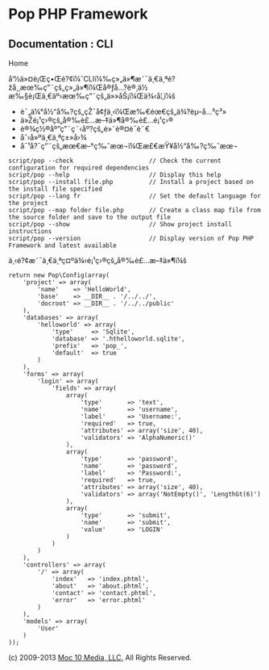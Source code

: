 Pop PHP Framework
=================

Documentation : CLI
-------------------

Home

å‘½ä»¤è¡Œç•Œé?¢ï¼ˆCLIï¼‰ç»„ä»¶æ˜¯ä¸€ä¸ªé?žå¸¸æœ‰ç”¨çš„ç»„ä»¶ï¼Œå®ƒå…?è®¸ä½
æ‰§è¡Œä¸€äº›æœ‰ç”¨çš„ä»»åŠ¡ï¼Œä¾‹å¦‚ï¼š

-   è¯„ä¼°å½“å‰?çš„çŽ¯å¢ƒä¸‹ï¼Œæ‰€éœ€çš„ä¾?èµ–å…³ç³»
-   ä»Žé¡¹ç›®çš„å®‰è£…æ–‡ä»¶å®‰è£…é¡¹ç›®
-   è®¾ç½®åº”ç”¨ç¨‹åº?çš„é»˜è®¤è¯­è¨€
-   åˆ›å»ºä¸€ä¸ªç±»å›¾
-   å¯¹å?¯ç”¨çš„æœ€æ–°ç‰ˆæœ¬ï¼Œæ£€æŸ¥å½“å‰?ç‰ˆæœ¬

<!-- -->

    script/pop --check                     // Check the current configuration for required dependencies
    script/pop --help                      // Display this help
    script/pop --install file.php          // Install a project based on the install file specified
    script/pop --lang fr                   // Set the default language for the project
    script/pop --map folder file.php       // Create a class map file from the source folder and save to the output file
    script/pop --show                      // Show project install instructions
    script/pop --version                   // Display version of Pop PHP Framework and latest available

ä¸‹é?¢æ˜¯ä¸€ä¸ªç¤ºä¾‹é¡¹ç›®çš„å®‰è£…æ–‡ä»¶ï¼š

    return new Pop\Config(array(
        'project' => array(
            'name'    => 'HelloWorld',
            'base'    => __DIR__ . '/../../',
            'docroot' => __DIR__ . '/../../public'
        ),
        'databases' => array(
            'helloworld' => array(
                'type'     => 'Sqlite',
                'database' => '.hthelloworld.sqlite',
                'prefix'   => 'pop_',
                'default'  => true
            )
        ),
        'forms' => array(
            'login' => array(
                'fields' => array(
                    array(
                        'type'       => 'text',
                        'name'       => 'username',
                        'label'      => 'Username:',
                        'required'   => true,
                        'attributes' => array('size', 40),
                        'validators' => 'AlphaNumeric()'
                    ),
                    array(
                        'type'       => 'password',
                        'name'       => 'password',
                        'label'      => 'Password:',
                        'required'   => true,
                        'attributes' => array('size', 40),
                        'validators' => array('NotEmpty()', 'LengthGt(6)')
                    ),
                    array(
                        'type'       => 'submit',
                        'name'       => 'submit',
                        'value'      => 'LOGIN'
                    )
                )
            )
        ),
        'controllers' => array(
            '/' => array(
                'index'   => 'index.phtml',
                'about'   => 'about.phtml',
                'contact' => 'contact.phtml',
                'error'   => 'error.phtml'
            )
        ),
        'models' => array(
            'User'
        )
    ));

\(c) 2009-2013 [Moc 10 Media, LLC.](http://www.moc10media.com) All
Rights Reserved.
